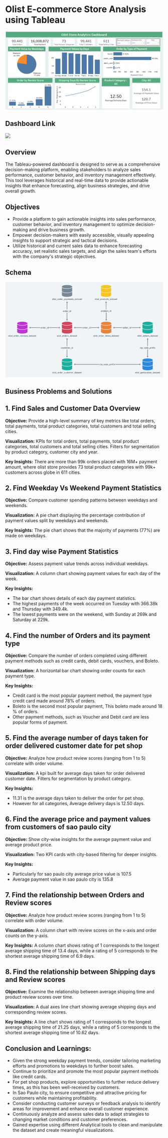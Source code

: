 # Olist E-commerce Store Analysis using Tableau

![](Olist_store_analytics_dashboard.png)

## Dashboard Link

![](https://public.tableau.com/views/OlistStoreProjectDashboard/Dashboard1?:language=en-US&:sid=&:redirect=auth&:display_count=n&:origin=viz_share_link)


## Overview 

The Tableau-powered dashboard is designed to serve as a comprehensive decision-making platform, enabling stakeholders to analyze sales performance, customer behavior, and inventory management effectively. This tool leverages historical and real-time data to provide actionable insights that enhance forecasting, align business strategies, and drive overall growth.

## Objectives

- Provide a platform to gain actionable insights into sales performance, customer behavior, and inventory management to optimize decision-making and drive business growth.
- Empower decision-makers with easily accessible, visually appealing insights to support strategic and tactical decisions.
- Utilize historical and current sales data to enhance forecasting accuracy, set realistic sales targets, and align the sales team's efforts with the company's strategic objectives.

## Schema 

![](Joins.png)

## Business Problems and Solutions 

## 1. Find Sales and Customer Data Overview
**Objective:** Provide a high-level summary of key metrics like total orders, total payments, total product categories, total customers and total selling cities.

 **Visualization:** KPIs for total orders, total payments, total product categories, total customers and total selling cities.
                   Filters for segmentation by product category, customer city and year.

**Key Insights:** There are more than 99k orders placed with 16M+ payment amount, where olist store provides 73 total product categories with 99k+ customers across globe in 611 cities.

## 2. Find Weekday Vs Weekend Payment Statistics
**Objective:** Compare customer spending patterns between weekdays and weekends.

**Visualization:** A pie chart displaying the percentage contribution of payment values split by weekdays and weekends.

**Key Insights:** The pie chart shows that the majority of payments (77%) are made on weekdays.

## 3. Find day wise Payment Statistics
**Objective:** Assess payment value trends across individual weekdays.

**Visualization:** A column chart showing payment values for each day of the week.

**Key Insights:**
- The bar chart shows details of each day payment statistics.
- The highest payments of the week occurred on Tuesday with 366.38k and Thursday with 349.4k.
- The lowest payments were on the weekend, with Sunday at 269k and Saturday at 229k.

## 4. Find the number of Orders and its payment type 
**Objective:** Compare the number of orders completed using different payment methods such as credit cards, debit cards, vouchers, and Boleto.

**Visualization:** A horizontal bar chart showing order counts for each payment type.

**Key Insights:**
- Credit card is the most popular payment method, the payment type credit card made around 78% of orders.
- Boleto is the second most popular payment, This boleto made around 18 % of orders.
- Other payment methods, such as Voucher and Debit card are less popular forms of payment.

## 5. Find the average number of days taken for order delivered customer date for pet shop
**Objective:** Analyze how product review scores (ranging from 1 to 5) correlate with order volume.

**Visualization:** A kpi built for average days taken for order delivered customer date.
                   Filters for segmentation by product category.  

**Key Insights:**
- 11.31 is the average days taken to deliver the order for pet shop.
- However for all categories, Average delivery days is 12.50 days.

## 6. Find the average price and payment values from customers of sao paulo city

**Objective:** Show city-wise insights for the average payment value and average product price.

**Visualization:** Two KPI cards with city-based filtering for deeper insights.

**Key Insights:**
- Particularly for sao paulo city average price value is 107.5
- Average payment value in sao paulo city is 135.8

## 7. Find the relationship between Orders and Review scores

**Objective:** Analyze how product review scores (ranging from 1 to 5) correlate with order volume.

**Visualization:** A column chart with review scores on the x-axis and order counts on the y-axis.

**Key Insights:** A column chart shows rating of 1 corresponds to the longest average shipping time of 13.4 days, while a rating of 5 corresponds to the shortest average shipping time of 6.9 days.


## 8. Find the relationship between Shipping days and Review scores

**Objective:** Examine the relationship between average shipping time and product review scores over time.

**Visualization:** A dual axes line chart showing average shipping days and corresponding review scores.

**Key Insights:** A line chart shows rating of 1 corresponds to the longest average shipping time of 21.25 days, while a rating of 5 corresponds to the shortest average shipping time of 10.62 days.


## Conclusion and Learnings:

- Given the strong weekday payment trends, consider tailoring marketing efforts and promotions to weekdays to further boost sales.
- Continue to prioritize and promote the most popular payment methods like credit cards.
- For pet shop products, explore opportunities to further reduce delivery times, as this has been well-received by customers.
- In Sao Paulo city, to ensure competitive and attractive pricing for customers while maintaining profitability.
- Consider conducting customer surveys or feedback analysis to identify areas for improvement and enhance overall customer experience.
- Continuously analyze and assess sales data to adapt strategies to changing market conditions and customer preferences.
- Gained expertise using different Analytical tools to clean and manipulate the dataset and create meaningful visualizations.








